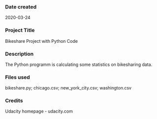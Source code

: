 ### Date created
2020-03-24

### Project Title
Bikeshare Project with Python Code

### Description
The Python programm is calculating some statistics on bikesharing data.

### Files used
bikeshare.py; chicago.csv; new_york_city.csv; washington.csv

### Credits
Udacity homepage - udacity.com
